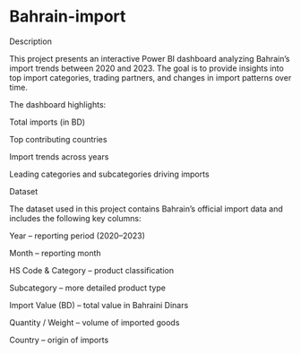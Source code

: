 # Bahrain-import


Description

This project presents an interactive Power BI dashboard analyzing Bahrain’s import trends between 2020 and 2023.
The goal is to provide insights into top import categories, trading partners, and changes in import patterns over time.

The dashboard highlights:

Total imports (in BD)

Top contributing countries

Import trends across years

Leading categories and subcategories driving imports



Dataset

The dataset used in this project contains Bahrain’s official import data and includes the following key columns:

Year – reporting period (2020–2023)

Month – reporting month

HS Code & Category – product classification 

Subcategory – more detailed product type 

Import Value (BD) – total value in Bahraini Dinars

Quantity / Weight – volume of imported goods

Country – origin of imports

